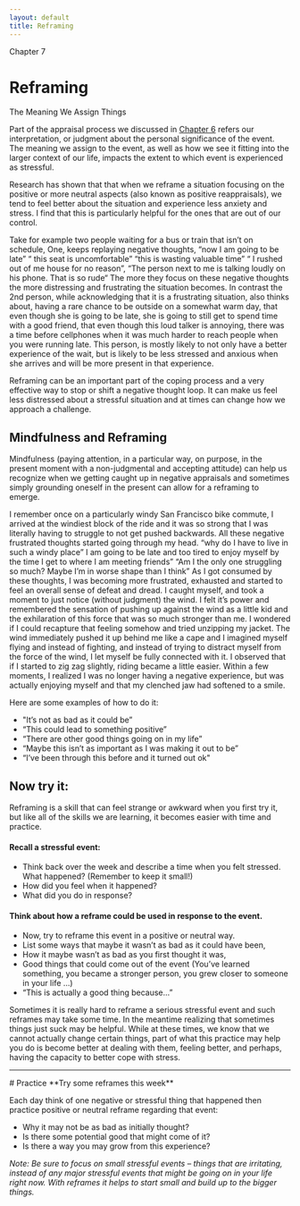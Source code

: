 ```yaml
---
layout: default
title: Reframing
---
```

<p class="type">Chapter 7</p>

# Reframing 
The Meaning We Assign Things

Part of the appraisal process we discussed in [Chapter 6](/chapt-6/) refers our interpretation, or judgment about the personal significance of the event. The meaning we assign to the event, as well as how we see it fitting into the larger context of our life, impacts the extent to which event is experienced as stressful. 

Research has shown that that when we reframe a situation focusing on the positive or more neutral aspects (also known as positive reappraisals), we tend to feel better about the situation and experience less anxiety and stress. I find that this is particularly helpful for the ones that are out of our control.

Take for example two people waiting for a bus or train that isn’t on schedule, One, keeps replaying negative thoughts, “now I am going to be late” “ this seat is uncomfortable” “this is wasting valuable time” “ I rushed out of me house for no reason”, “The person next to me is talking loudly on his phone. That is so rude“ The more they focus on these negative thoughts the more distressing and frustrating the situation becomes. In contrast the 2nd person, while acknowledging that it is a frustrating situation, also thinks about, having a rare chance to be outside on a somewhat warm day, that even though she is going to be late, she is going to still get to spend time with a good friend, that even though this loud talker is annoying, there was a time before cellphones when it was much harder to reach people when you were running late. This person, is mostly likely to not only have a better experience of the wait, but is likely to be less stressed and anxious when she arrives and will be more present in that experience. 

Reframing can be an important part of the coping process and a very effective way to stop or shift a negative thought loop. It can make us feel less distressed about a stressful situation and at times can change how we approach a challenge. 

## Mindfulness and Reframing 
Mindfulness (paying attention, in a particular way, on purpose, in the present moment with a non-judgmental and accepting attitude) can help us recognize when we getting caught up in negative appraisals and sometimes simply grounding oneself in the present can allow for a reframing to emerge. 

<div class="story">
<p>I remember once on a particularly windy San Francisco bike commute, I arrived at the windiest block of the ride and it was so strong that I was literally having to struggle to not get pushed backwards. All these negative frustrated thoughts started going through my head. “why do I have to live in such a windy place” I am going to be late and too tired to enjoy myself by the time I get to where I am meeting friends” “Am I the only one struggling so much? Maybe I’m in worse shape than I think” As I got consumed by these thoughts, I was becoming more frustrated, exhausted and started to feel an overall sense of defeat and dread. I caught myself, and took a moment to just notice (without judgment) the wind. I felt it’s power and remembered the sensation of pushing up against the wind as a little kid and the exhilaration of this force that was so much stronger than me. I wondered if I could recapture that feeling somehow and tried unzipping my jacket. The wind immediately pushed it up behind me like a cape and I imagined myself flying and instead of fighting, and instead of trying to distract myself from the force of the wind, I let myself be fully connected with it. I observed that if I started to zig zag slightly, riding became a little easier. Within a few moments, I realized I was no longer having a negative experience, but was actually enjoying myself and that my clenched jaw had softened to a smile.</p>
</div>

Here are some examples of how to do it: 
- "It’s not as bad as it could be”
- “This could lead to something positive”
- “There are other good things going on in my life”
- “Maybe this isn’t as important as I was making it out to be”
- “I’ve been through this before and it turned out ok"

## Now try it:
Reframing is a skill that can feel strange or awkward when you first try it, but like all of the skills we are learning, it becomes easier with time and practice.  

#### Recall a stressful event:
- Think back over the week and describe a time when you felt stressed. 
What happened? (Remember to keep it small!)
- How did you feel when it happened?
- What did you do in response?  

#### Think about how a reframe could be used in response to the event.
- Now, try to reframe this event in a positive or neutral way.
- List some ways that maybe it wasn’t as bad as it could have been,
- How it maybe wasn’t as bad as you first thought it was, 
- Good things that could come out of the event (You’ve learned something, you became a stronger person, you grew closer to someone in your life &hellip;)
- “This is actually a good thing because…”



Sometimes it is really hard to reframe a serious stressful event and such reframes may take some time. In the meantime realizing that sometimes things just suck may be helpful.  While at these times, we know that we cannot actually change certain things, part of what this practice may help you do is become better at dealing with them, feeling better, and perhaps, having the capacity to better cope with stress.

<hr/>
# Practice
 **Try some reframes this week**
 
Each day think of one negative or stressful thing that happened then practice positive or neutral reframe regarding that event:

- Why it may not be as bad as initially thought? 
- Is there some potential good that might come of it? 
- Is there a way you may grow from this experience? 

<i>Note: Be sure to focus on small stressful events – things that are irritating, instead of any major stressful events that might be going on in your life right now.  With reframes it helps to start small and build up to the bigger things.</i>
